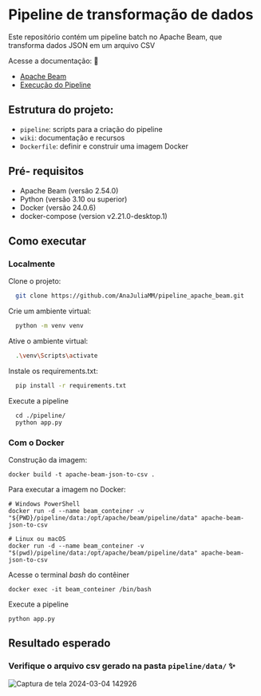 # Pipeline de transformação de dados

Este repositório contém um pipeline batch no Apache Beam, que transforma dados JSON em um arquivo CSV

Acesse a documentação: 🔗

- [Apache Beam](./wiki/apache_beam.md)
- [Execução do Pipeline](./wiki/pipeline_json_to_csv.md)

## Estrutura do projeto:

- `pipeline`: scripts para a criação do pipeline
- `wiki`: documentação e recursos
- `Dockerfile`: definir e construir uma imagem Docker

## Pré- requisitos

- Apache Beam (versão 2.54.0)
- Python (versão 3.10 ou superior)
- Docker (versão 24.0.6)
- docker-compose (version v2.21.0-desktop.1)

## Como executar

### Localmente

Clone o projeto:

```bash
  git clone https://github.com/AnaJuliaMM/pipeline_apache_beam.git
```

Crie um ambiente virtual:

```bash
  python -m venv venv
```

Ative o ambiente virtual:

```bash
  .\venv\Scripts\activate
```

Instale os requirements.txt:

```bash
  pip install -r requirements.txt
```

Execute a pipeline

```
  cd ./pipeline/
  python app.py
```

### Com o Docker

Construção da imagem:

```
docker build -t apache-beam-json-to-csv .
```

Para executar a imagem no Docker:

```
# Windows PowerShell
docker run -d --name beam_conteiner -v "${PWD}/pipeline/data:/opt/apache/beam/pipeline/data" apache-beam-json-to-csv

# Linux ou macOS
docker run -d --name beam_conteiner -v "$(pwd)/pipeline/data:/opt/apache/beam/pipeline/data" apache-beam-json-to-csv

```

Acesse o terminal *bash* do contêiner 

```
docker exec -it beam_conteiner /bin/bash
```

Execute a pipeline 

```
python app.py
```

## Resultado esperado

### Verifique o arquivo csv gerado na pasta `pipeline/data/` ✨

![Captura de tela 2024-03-04 142926](https://github.com/AnaJuliaMM/pipeline_apache_beam/assets/123522605/56baadb7-1c2f-4c9e-91a2-4867d9f48a84)
